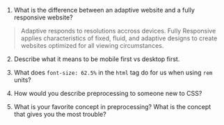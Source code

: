 1. What is the difference between an adaptive website and a fully responsive website? 
> Adaptive responds to resolutions accross devices. Fully Responsive applies characteristics of fixed, fluid, and adaptive designs to create websites optimized for all viewing circumstances.  

2. Describe what it means to be mobile first vs desktop first.

3. What does `font-size: 62.5%` in the `html` tag do for us when using `rem` units?

4. How would you describe preprocessing to someone new to CSS?

5. What is your favorite concept in preprocessing? What is the concept that gives you the most trouble?